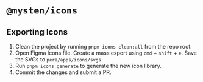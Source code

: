 # `@mysten/icons`

## Exporting Icons

1. Clean the project by running `pnpm icons clean:all` from the repo root.
1. Open Figma Icons file. Create a mass export using `cmd` + `shift` + `e`. Save the SVGs to `pera/apps/icons/svgs`.
1. Run `pnpm icons generate` to generate the new icon library.
1. Commit the changes and submit a PR.
